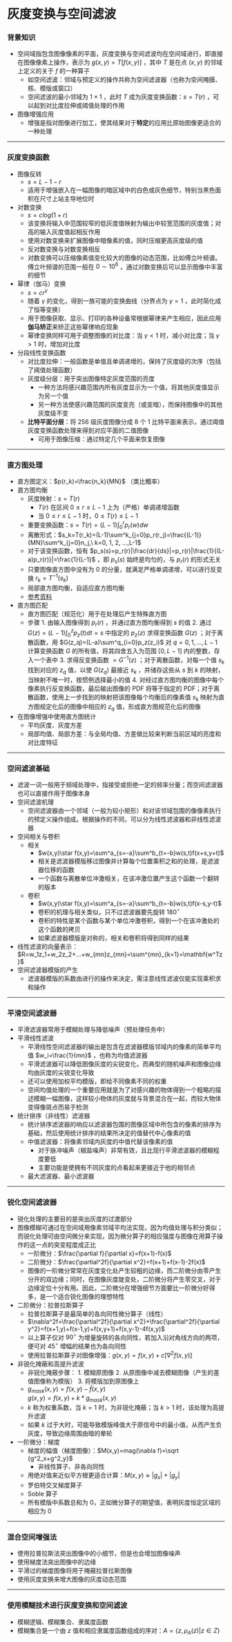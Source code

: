 # 灰度变换与空间滤波

### 背景知识

* 空间域指包含图像像素的平面，灰度变换与空间滤波均在空间域进行，即直接在图像像素上操作，表示为 $g(x,y)=T[f(x,y)]$ ，其中 $T$ 是在点 $(x, y)$ 的邻域上定义的关于 $f$ 的一种算子
  * 如空间滤波：邻域与预定义的操作共称为空间滤波器（也称为空间掩膜、核、模版或窗口）  
  * 空间滤波的最小邻域为 $1\times1$ ，此时 $T$ 成为灰度变换函数：$s=T(r)$ ，可以起到对比度拉伸或阈值处理的作用
* 图像增强应用
  * 增强是指对图像进行加工，使其结果对于**特定**的应用比原始图像更适合的一种处理

---

### 灰度变换函数

* 图像反转
  * $s=L-1-r$
  * 适用于增强嵌入在一幅图像的暗区域中的白色或灰色细节，特别当黑色面积在尺寸上站主导地位时
* 对数变换
  * $s=clog(1+r)$
  * 该变换将输入中范围较窄的低灰度值映射为输出中较宽范围的灰度值；对高的输入灰度值起相反作用
  * 使用对数变换来扩展图像中暗像素的值，同时压缩更高灰度级的值
  * 反对数变换与对数变换相反
  * 对数变换可以压缩像素值变化较大的图像的动态范围，比如傅立叶频谱。傅立叶频谱的范围一般在 $0\sim10^6$ ，通过对数变换后可以显示图像中丰富的细节
* 幂律（伽马）变换
  * $s=cr^\gamma$
  * 随着 $\gamma$ 的变化，得到一族可能的变换曲线（分界点为 $\gamma = 1$ ，此时简化成了恒等变换）
  * 用于图像获取、显示、打印的各种设备常根据幂律来产生相应，因此应用**伽马矫正**来矫正这些幂律响应现象
  * 幂律变换同样可用于调整图像的对比度：当 $\gamma\lt1$ 时，减小对比度；当 $\gamma\gt1$ 时，增加对比度
* 分段线性变换函数
  * 对比度拉伸：一般函数是单值且单调递增的，保持了灰度级的次序（包括了阈值处理函数）
  * 灰度级分层：用于突出图像特定灰度范围的亮度
    * 一种方法将感兴趣范围内所有灰度显示为一个值，将其他灰度值显示为另一个值
    * 另一种方法使感兴趣范围的灰度变亮（或变暗），而保持图像中的其他灰度级不变
  * **比特平面分层**：将 256 级灰度图像分成 8 个 1 比特平面来表示，通过阈值灰度变换函数处理来得到对应平面的二值图像
    * 可用于图像压缩：通过特定几个平面来恢复图像

---

### 直方图处理

* 直方图定义：$p(r_k)=\frac{n_k}{MN}$ （类比概率）
* 直方图均衡
  * 灰度映射：$s=T(r)$
    * $T(r)$ 在区间 $0\leq r\leq L-1$ 上为（严格）单调递增函数
    * 当 $0\leq r\leq L-1$ 时，$0\leq T(r)\leq L-1$
  * 重要变换函数：$s=T(r)=(L-1)\int^r_0p_r(w)dw$
  * 离散形式：$s_k=T(r_k)=(L-1)\sum^k_{j=0}p_r(r_j)=\frac{(L-1)}{MN}\sum^k_{j=0}n_j,\ k=0, 1, 2, ...,L-1$
  * 对于该变换函数，恒有 $p_s(s)=p_r(r)|\frac{dr}{ds}|=p_r(r)|\frac{1}{(L-a)p_r(r)}|=\frac{1}{L-1}$ ，即 $p_s(s)$ 始终是均匀的，与 $p_r(r)$ 的形式无关
  * 只要图像直方图中没有为 0 的分量，就满足严格单调递增，可以进行反变换 $r_k=T^{-1}(s_k)$
  * 局部直方图均衡，自适应直方图均衡
  * [参考资料](https://zhuanlan.zhihu.com/p/44918476)
* 直方图匹配
  * 直方图匹配（规范化）用于在处理后产生特殊直方图
  * 步骤
        1. 由输入图像得到 $p_r(r)$ ，并通过直方图均衡得到 $s$ 的值
        2. 通过 $G(z)=(L-1)\int^z_0p_z(t)dt=s$ 中指定的 $p_z(z)$ 求得变换函数 $G(z)$ ；对于离散函数，用 $G(z_q)=(L-a)\sum^q_{i=0}p_z(z_i)$ 对 $q=0,1,...,L-1$ 计算变换函数 $G$ 的所有值，将其四舍五入为范围 $[0,L-1]$ 内的整数，存入一个表中
        3. 求得反变换函数 $=G^{-1}(z)$ ；对于离散函数，对每一个值 $s_k$ 找到对应的 $z_q$ 值，以使 $G(z_q)$ 最接近 $s_k$ ，并储存这些从 $s$ 到 $k$ 的映射，当映射不唯一时，按惯例选择最小的值
        4. 对经过直方图均衡的图像中每个像素执行反变换函数，最后输出图像的 PDF 将等于指定的 PDF；对于离散函数，使用上一步找到的映射把该图像每个均衡后的像素值 $s_k$ 映射为直方图规定化后的图像中相应的 $z_q$ 值，形成直方图规范化后的图像
* 在图像增强中使用直方图统计
  * 平均灰度、灰度方差
  * 局部均值、局部方差：与全局均值、方差做比较来判断当前区域的亮度和对比度特征

 ---

### 空间滤波基础

* 滤波一词一般用于频域处理中，指接受或拒绝一定的频率分量；而空间滤波器也可以直接作用于图像本身
* 空间滤波机理
  * 空间滤波器由一个邻域（一般为较小矩形）和对该邻域包围的像像素执行的预定义操作组成。根据操作的不同，可以分为线性滤波器和非线性滤波器
* 空间相关与卷积
  * 相关
    * $w(x,y)\star f(x,y)=\sum^a_{s=-a}\sum^b_{t=-b}w(s,t)f(x+s,y+t)$
    * 相关是滤波器模版移过图像并计算每个位置乘积之和的处理，是滤波器位移的函数
    * 一个函数与离散单位冲激相关，在该冲激位置产生这个函数一个翻转的版本
  * 卷积
    * $w(x,y)\star f(x,y)=\sum^a_{s=-a}\sum^b_{t=-b}w(s,t)f(x-s,y-t)$
    * 卷积的机理与相关类似，只不过滤波器要先旋转 $180^{\circ}$
    * 卷积的特性是某个函数与某个单位冲激卷积，得到一个在该冲激处的这个函数的拷贝
    * 如果滤波器模版是对称的，相关和卷积将得到同样的结果
* 线性滤波的向量表示： $R=w_1z_1+w_2z_2+...+w_{mn}z_{mn}=\sum^{mn}_{k=1}=\mathbf{w^Tz}$
* 空间滤波器模版的产生
  * 滤波器模版的系数由进行的操作来决定，需注意线性滤波仅能实现乘积求和操作

---

### 平滑空间滤波器

* 平滑滤波器常用于模糊处理与降低噪声（预处理任务中）
* 平滑线性滤波
  * 平滑线性空间滤波器的输出是包含在滤波器模版邻域内的像素的简单平均值  $w_i=\frac{1}{mn}$ ，也称为均值滤波器
  * 平滑滤波器可以降低图像灰度的尖锐变化，而典型的随机噪声和图像边缘均由灰度的尖锐变化导致
  * 还可以使用加权平均模版，即给不同像素不同的权重
  * 空间均值处理的一个重要应用就是为了对感兴趣的物体得到一个粗略的描述模糊一幅图像，这样较小物体的灰度就与背景混合在一起，而较大物体变得像斑点而易于检测
* 统计排序（非线性）滤波器
  * 统计排序滤波器的响应以滤波器包围的图像区域中所包含的像素的排序为基础，然后使用统计排序的结果所决定的值替代中心像素的值
  * 中值滤波器：将像素邻域内灰度的中值代替该像素的值
    * 对于脉冲噪声（椒盐噪声）非常有效，且比现行平滑滤波器的模糊程度要低
    * 主要功能是使拥有不同灰度的点看起来更接近于他的相邻点
  * 最大滤波器、最小滤波器

---

### 锐化空间滤波器

* 锐化处理的主要目的是突出灰度的过渡部分
* 图像模糊可通过在空间域用像素邻域平均法实现，因为均值处理与积分类似；而锐化处理可由空间微分来实现，因为微分算子的相应强度与图像在用算子操作的这一点的突变程度成正比
  * 一阶微分：$\frac{\partial f}{\partial x}=f(x+1)-f(x)$
  * 二阶微分：$\frac{\partial^2f}{\partial x^2}=f(x+1)+f(x-1)-2f(x)$
  * 图像的一阶微分常常在灰度变化处产生较粗的边缘，而二阶微分由零产生分开的双边缘；同时，在图像灰度陡变处，二阶微分将产生零交叉，对于边缘定位十分有用。因此，二阶微分在增强细节方面要比一阶微分好得多，是一个适合锐化图像的理想特性
* 二阶微分：拉普拉斯算子
  * 拉普拉斯算子是最简单的各向同性微分算子（线性）
  * $\nabla^2f=\frac{\partial^2f}{\partial x^2}+\frac{\partial^2f}{\partial y^2}=f(x+1,y)+f(x-1,y)+f(x,y+1)+f(x,y-1)-4f(x,y)$
  * 以上算子仅对 $90^\circ$ 为增量旋转的各向同性，若加入沿对角线方向的两项，便可对 $45^\circ$ 增幅的结果也为各向同性
  * 使用拉普拉斯算子对图像增强：$g(x,y)=f(x,y)+c[\nabla^2f(x,y)]$
* 非锐化掩蔽和高提升滤波
  * 非锐化掩蔽步骤：
        1. 模糊原图像
        2. 从原图像中减去模糊图像（产生的差值图像称为模版）
        3. 将模版加到原图像上
  * $g_{mask}(x,y)=f(x,y)-\bar{f}(x,y)$  
      $g(x,y)=f(x,y)+k*g_{mask}(x,y)$
  * $k$ 称为权重系数，当 $k=1$ 时，为非锐化掩蔽；当 $k\gt1$ 时，该处理为高提升滤波
  * 如果 $k$ 过于大时，可能导致模版峰值大于原信号中的最小值，从而产生负灰度，导致边缘周围由暗的晕轮
* 一阶微分：梯度
  * 梯度的幅值（梯度图像）：$M(x,y)=mag(\nabla f)=\sqrt {g^2_x+g^2_y}$
    * 非线性算子、非各向同性
  * 用绝对值来近似平方根更适合计算：$M(x,y)\approx |g_x|+|g_y|$
  * 罗伯特交叉梯度算子
  * Soble 算子
  * 所有模版中系数总和为 0，正如微分算子的期望值，表明灰度恒定区域的相应为 0

---

### 混合空间增强法

* 使用拉普拉斯法突出图像中的小细节，但是也会增加图像噪声
* 使用梯度法突出图像中的边缘
* 平滑过的梯度图像将用于掩蔽拉普拉斯图像
* 使用灰度变换来增大图像的灰度动态范围

---

### 使用模糊技术进行灰度变换和空间滤波

* 模糊逻辑、模糊集合、隶属度函数
* 模糊集合是一个由 $z$ 值和相应隶属度函数组成的序对：$A=\{z,\mu_A(z)|z\in Z\}$
